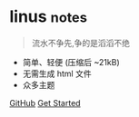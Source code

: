 

# linus <small>notes</small>

> 流水不争先,争的是滔滔不绝

- 简单、轻便 (压缩后 ~21kB)
- 无需生成 html 文件
- 众多主题

[GitHub](https://github.com/docsifyjs/docsify/)
[Get Started](#docsify)